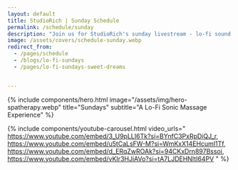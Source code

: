 ```yaml
---
layout: default
title: StudioRich | Sunday Schedule
permalink: /schedule/sunday
description: "Join us for StudioRich's sunday livestream - lo-fi sound therapy and creative sessions every week."
image: /assets/covers/schedule-sunday.webp
redirect_from:
  - /pages/schedule
  - /blogs/lo-fi-sundays
  - /pages/lo-fi-sundays-sweet-dreams


---
```



{% include components/hero.html 
  image="/assets/img/hero-spatherapy.webp" 
  title="Sundays"
  subtitle="A Lo-Fi Sonic Massage Experience" %}

{% include components/youtube-carousel.html video_urls="
https://www.youtube.com/embed/3_U9pLLI6Tk?si=BYnfC3PxRpDiQJ_r, 
https://www.youtube.com/embed/u5tCaLsFW-M?si=WmKxX14EHcumI1Tf,
https://www.youtube.com/embed/d_ERqZwROAk?si=94CKxDrn897Bssoi,
https://www.youtube.com/embed/vKIr3HJiAVo?si=tA7LJDEHNItI64PV
" %}




